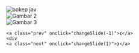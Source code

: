 <!DOCTYPE html>
<html>
<head>
  <title>Slider Gambar</title>
  <link rel="stylesheet" href="style.css">
</head>
<body>
  <div class="slider-container">
    <div class="slide fade">
      <img src="https://photos.app.goo.gl/uzFNpMwNVv1EdwbZ9.jpg" alt="bokep jav">
    </div>
    <div class="slide fade">
      <img src="" 
        alt="Gambar 2">
    </div>
    <div class="slide fade">
      <img src="gambar3.jpg" alt="Gambar 3">
    </div>

    <a class="prev" onclick="changeSlide(-1)">❮</a>
    <div
    <a class="next" onclick="changeSlide(1)">❯</a>
  <script src="script.js"></script>
  
</body>
</html>
